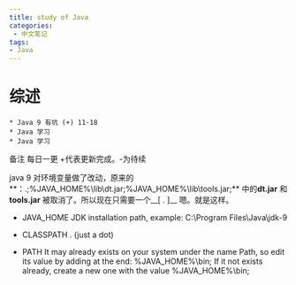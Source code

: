 ```yaml
---
title: study of Java
categories:
 - 中文笔记
tags:
- Java 
---
```


# 综述
    * Java 9 有坑 (+) 11-18
    * Java 学习
    * Java 学习

备注 每日一更 +代表更新完成。-为待续
<!--more-->

java 9 对环境变量做了改动，原来的**：.;%JAVA_HOME%\lib\dt.jar;%JAVA_HOME%\lib\tools.jar;** 中的**dt.jar** 和**tools.jar** 被取消了。所以现在只需要一个__[ . ]__
嗯。就是这样。
        
* JAVA_HOME
    JDK installation path, example: C:\Program Files\Java\jdk-9


* CLASSPATH 
    . (just a dot)


* PATH 
    It may already exists on your system under the name Path, so edit its value by adding at the end: %JAVA_HOME%\bin; If it not exists already, create a new one with the value %JAVA_HOME%\bin; 
        


